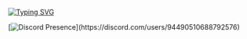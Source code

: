 [![Typing SVG](https://readme-typing-svg.herokuapp.com?font=ubuntu+mono&color=F72727&center=true&vCenter=true&lines=+For+now...;I'm+just+learning)](https://git.io/typing-svg)

[![Discord Presence](https://lanyard-profile-readme.vercel.app/api/743552792811012096?theme=dark&bg=0D1117&animated=false&hideDiscrim=&borderRadius=20px&idleMessage=Prawdopodobnie%20nie%20robie%20nic%20ciekawego...)](https://discord.com/users/94490510688792576)
